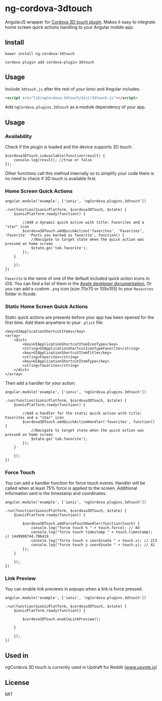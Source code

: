 ng-cordova-3dtouch
===================

AngularJS wrapper for [Cordova 3D touch plugin](https://github.com/EddyVerbruggen/cordova-plugin-3dtouch). Makes it easy to integrate home screen quick actions handling to your Angular mobile app.

## Install

```
bower install ng-cordova-3dtouch
```

```
cordova plugin add cordova-plugin-3dtouch
```

## Usage

Include `3dtouch.js` after the rest of your Ionic and Angular includes.

```html
<script src="lib/ngCordova-3dtouch/dist/3dtouch.js"></script>
```

Add `ngCordova.plugins.3dtouch` as a module dependency of your app.

## Usage

### Availability

Check if the plugin is loaded and the device supports 3D touch:

```
$cordova3DTouch.isAvailable(function(result) {
    console.log(result); //true or false
});
```

Other functions call this method internally so to simplify your code there is no need to check if 3D touch is available first.


### Home Screen Quick Actions

```
angular.module('example', ['ionic', 'ngCordova.plugins.3dtouch'])

.run(function($ionicPlatform, $cordova3DTouch, $state) {
    $ionicPlatform.ready(function() {

        //Add a dynamic quick action with title: Favorites and a "star" icon
        $cordova3DTouch.addQuickAction('favorites', 'Favorites', 'Favorite' 'Posts you marked as favorite', function() {
            //Navigate to target state when the quick action was pressed on home screen
            $state.go('tab.favorite');
        });
    }

    });
})
```

`Favorite` is the name of one of the default included quick action icons in iOS. You can find a list of them in the [Apple developer documentation.](https://developer.apple.com/library/ios/documentation/UIKit/Reference/UIApplicationShortcutIcon_Class/#//apple_ref/c/tdef/UIApplicationShortcutIconType)
Or you can add a custom `.png` icon (size 70x70 or 105x105) to your `Resources` folder in Xcode.

### Static Home Screen Quick Actions

Static quick actions are presents before your app has been opened for the first time. Add them anywhere to your `.plist` file:

```
<key>UIApplicationShortcutItems</key>
<array>
    <dict>
        <key>UIApplicationShortcutItemIconType</key>
        <string>UIApplicationShortcutIconTypeFavorite</string>
        <key>UIApplicationShortcutItemTitle</key>
        <string>Favorites</string>
        <key>UIApplicationShortcutItemType</key>
        <string>favorites</string>
    </dict>
</array>
```
Then add a handler for your action:

```
angular.module('example', ['ionic', 'ngCordova.plugins.3dtouch'])

.run(function($ionicPlatform, $cordova3DTouch, $state) {
    $ionicPlatform.ready(function() {

        //Add a handler for the static quick action with title: Favorites and a "star" icon
        $cordova3DTouch.addQuickActionHandler('favorites', function() {
            //Navigate to target state when the quick action was pressed on home screen
            $state.go('tab.favorite');
        });
    }

    });
})
```

### Force Touch

You can add a handler function for force touch events. Handler will be called when at least 75% force is applied to the screen. Additional information sent is the timestamp and coordinates.

```
angular.module('example', ['ionic', 'ngCordova.plugins.3dtouch'])

.run(function($ionicPlatform, $cordova3DTouch, $state) {
    $ionicPlatform.ready(function() {

        $cordova3DTouch.addForceTouchHandler(function(touch) {
            console.log("force touch % " + touch.force); // 84
            console.log("force touch timestamp " + touch.timestamp); // 1449908744.706419
            console.log("force touch x coordinate " + touch.x); // 213
            console.log("force touch y coordinate " + touch.y); // 41
        });
    }

    });
})
```

### Link Preview

You can enable link previews in popups when a link is force pressed.

```
angular.module('example', ['ionic', 'ngCordova.plugins.3dtouch'])

.run(function($ionicPlatform, $cordova3DTouch, $state) {
    $ionicPlatform.ready(function() {

        $cordova3DTouch.enableLinkPreview();

    }

    });
})
```


## Used in

ngCordova 3D touch is currently used in Updraft for Reddit (www.upvote.io)

## License

MIT
